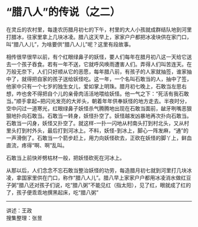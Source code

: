 # “腊八人”的传说（之二）

在灵丘的农村里，每逢农历腊月初七的下午，村里的大人小孩就成群结队地到河里打腊冰，往家里拿上几块冰凌。腊八这天早上，家家户户都把冰凌块供在家门口，叫“腊八人儿”，为啥要供“腊八人儿”呢？这里有段故事。

相传很早很早以前，有个红眼绿鼻子的妖怪，要人们每年在腊月初八这一天给它送去一个孩子吞食。若有一年不送，它就呼风唤雨遭害人们。弄得人们叫苦连天。在万般无奈下，人们只好顺从它的恶愿，每年腊八前，有孩子的人家就抽签，谁家抽中了，就得把自家的孩子送给妖怪吃。这一年，一个名叫石敢当的人，抽中了签，他家中只有一个七岁的独生女儿，爱如掌上明珠。腊月初七晚上，石敢当左思右想，咋也舍不得把自个儿的亲骨肉活活地喂给妖怪。他一气之下：“死活有我石敢当。”顺手拿起~把闪光发亮的大斧头，朝着年年供奉妖怪的地方走去。半夜时分，空中闪过一道寒光，红眼绿鼻子妖怪杀气腾腾地出现在石敢当面前，龇牙咧嘴恶狠狠地扑向石敢当。石敢当一转身，妖怪扑空了。妖怪越发凶暴地再次扑向石敢当。石敢当一闪身，妖怪又扑空了。就这样-一扑一闪地从村南头打到村北头，又从村里头打到村外头，最后打到河冰上。不料，妖怪-到冰上，脚心一阵发麻，“通”的一声滑倒了。石敢当一个箭步赶上，用力向妖怪砍去，正砍在妖怪的脚丫上，鲜血直流，疼得“啊、啊”乱叫。

石敢当上前快斧劈枯材一般，把妖怪砍死在河冰上。

从那以后，人们念念不忘石敢当整治妖怪的功劳，每造腊月初七就到河里打几块冰凌，拿国家里供在门口，称作“腊八人儿”。腊八早上家家户户都用冰凌消水做红豆子粥“腊八还对孩子们说，吃“腊八粥”不能见红（指太阳），见了红，眼就成了红的了，孩子便乖乖地撰黑起床，吃“腊八粥”

---

讲述：王政  
搜集整理：张昱

